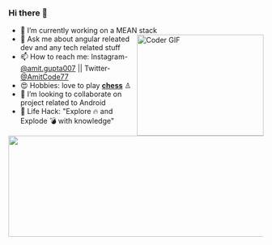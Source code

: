 ### Hi there  👋

-   🔭  I’m currently working on a MEAN stack   <img src="https://media.giphy.com/media/M9kgjEsLG6LMbYC9dl/giphy.gif" alt="Coder GIF" width="250" height="200" align= "right">
-   💬  Ask me about angular releated dev and any tech related stuff
-   📫  How to reach me: Instagram- [@amit.gupta007](https://www.instagram.com/amit.gupta007/) ||  Twitter- [@AmitCode77](https://twitter.com/AmitCode77) 
-   😍  Hobbies: love to play [**chess**](https://www.chess.com/member/amitgchess1) ♙
-   👯 I’m looking to collaborate on project related to Android 
-   🎯 Life Hack: "Explore 🔥 and Explode 💣 with knowledge"

<img src="https://github-readme-stats.vercel.app/api?username=amitcode77&&show_icons=true&title_color=ffffff&icon_color=bb2acf&text_color=daf7dc&bg_color=151515&count_private=true&theme=highcontrast" height="200" width="1000">
